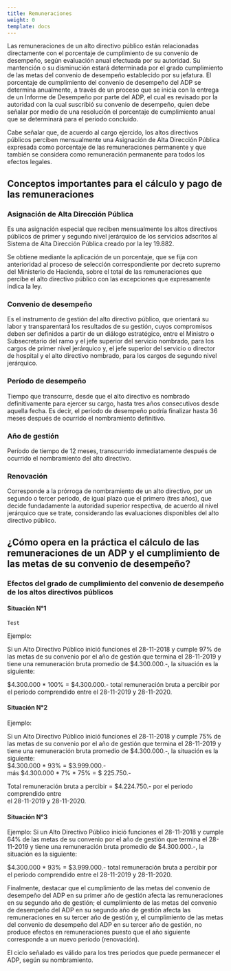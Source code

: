 ```yaml
---
title: Remuneraciones
weight: 0
template: docs
---
```

Las remuneraciones de un alto directivo público están relacionadas directamente con el porcentaje de cumplimiento de su convenio de desempeño, según evaluación anual efectuada por su autoridad. Su mantención o su disminución estará determinada por el grado cumplimiento de las metas del convenio de desempeño establecido por su jefatura. 
El porcentaje de cumplimiento del convenio de desempeño del ADP se determina anualmente, a través de un proceso que se inicia con la entrega de un Informe de Desempeño por parte del ADP, el cual es revisado por la autoridad con la cual suscribió su convenio de desempeño, quien debe señalar por medio de una resolución el porcentaje de cumplimiento anual que se determinará para el periodo concluido.

Cabe señalar que, de acuerdo al cargo ejercido, los altos directivos públicos perciben mensualmente una Asignación de Alta Dirección Pública expresada como porcentaje de las remuneraciones permanente y que también se considera como remuneración permanente  para todos los efectos legales. 

## Conceptos importantes para el cálculo y pago de las remuneraciones

### Asignación de Alta Dirección Pública  
Es una asignación especial que reciben mensualmente los altos directivos públicos de  primer y segundo nivel jerárquico de los servicios adscritos al Sistema de Alta Dirección  Pública creado por la ley 19.882.  

Se obtiene mediante la aplicación de un porcentaje, que se fija con anterioridad al proceso de selección correspondiente por decreto supremo del Ministerio de Hacienda, sobre el  total de las remuneraciones que percibe el alto directivo público con las excepciones que  expresamente indica la ley.  

### Convenio de desempeño
Es el instrumento de gestión del alto directivo público, que orientará su labor y  transparentará los resultados de su gestión, cuyos compromisos deben ser definidos a  partir de un diálogo estratégico, entre el Ministro o Subsecretario del ramo y el jefe  superior del servicio nombrado, para los cargos de primer nivel jerárquico y, el jefe  superior del servicio o director de hospital y el alto directivo nombrado, para los cargos de  segundo nivel jerárquico.

### Período de desempeño
Tiempo que transcurre, desde que el alto directivo es nombrado  definitivamente para ejercer su cargo, hasta tres años consecutivos desde aquella fecha.  Es decir, el período de desempeño podría finalizar hasta 36 meses después de ocurrido el  nombramiento definitivo. 

### Año de gestión
Período de tiempo de 12 meses, transcurrido inmediatamente después  de ocurrido el nombramiento del alto directivo.  

### Renovación
Corresponde a la prórroga de nombramiento de un alto directivo, por un segundo o tercer  periodo, de igual plazo que el primero (tres años), que decide fundadamente la autoridad  superior respectiva, de acuerdo al nivel jerárquico que se trate, considerando las  evaluaciones disponibles del alto directivo público.  

## ¿Cómo opera en la práctica el cálculo de las remuneraciones de un ADP y el cumplimiento de las metas de su convenio de desempeño? 

### Efectos del grado de cumplimiento  del convenio de  desempeño de los altos directivos públicos  

#### Situación N°1
~~~
Test
~~~
Ejemplo:

Si un Alto Directivo Público inició funciones el 28-11-2018 y cumple 97% de las metas  de su convenio por el año de gestión que termina el 28-11-2019 y tiene una remuneración  bruta promedio de $4.300.000.-, la situación es la siguiente:  

$4.300.000 * 100% = $4.300.000.- total remuneración bruta a percibir por el periodo comprendido entre el 28-11-2019 y 28-11-2020. 

#### Situación N°2

Ejemplo:

Si un Alto Directivo Público inició funciones el 28-11-2018 y cumple 75% de las metas  de su convenio por el año de gestión que termina el 28-11-2019 y tiene una remuneración  bruta promedio de $4.300.000.-, la situación es la siguiente:  
 $4.300.000 * 93% = $3.999.000.-  
 más $4.300.000 * 7% * 75% = $ 225.750.-  

Total remuneración bruta a percibir = $4.224.750.- por el periodo comprendido entre  
 el 28-11-2019 y 28-11-2020. 
 
#### Situación N°3

Ejemplo:
Si un Alto Directivo Público inició funciones el 28-11-2018 y cumple 64% de las metas  de su convenio por el año de gestión que termina el 28-11-2019 y tiene una remuneración  bruta promedio de $4.300.000.-, la situación es la siguiente:
  
$4.300.000 * 93% = $3.999.000.- total remuneración bruta a percibir por el periodo comprendido entre el 28-11-2019 y 28-11-2020.  

Finalmente, destacar que el cumplimiento de las metas del convenio de desempeño del ADP en su primer año de gestión afecta las remuneraciones en su segundo año de gestión; el cumplimiento de las metas del convenio de desempeño del ADP en su segundo año de gestión afecta las remuneraciones en su tercer año de gestión y, el cumplimiento de las metas del convenio de desempeño del ADP en su tercer año de gestión, no produce efectos en remuneraciones puesto que el año siguiente corresponde a un nuevo periodo (renovación).

El ciclo señalado es válido para los tres periodos que puede permanecer el ADP, según su nombramiento.  

